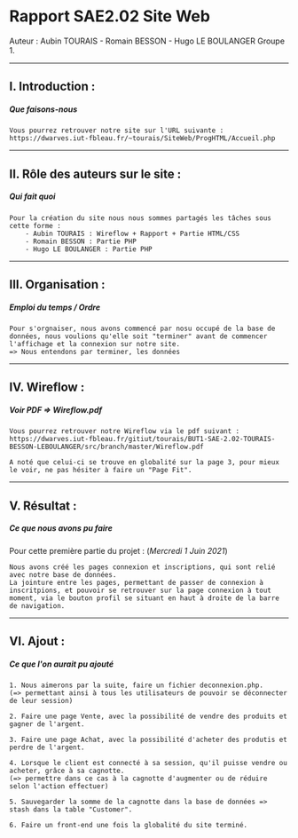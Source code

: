 # Rapport SAE2.02 Site Web

Auteur : Aubin TOURAIS - Romain BESSON - Hugo LE BOULANGER 
Groupe 1.

---

## I. Introduction : 
##### Que faisons-nous  

```
Vous pourrez retrouver notre site sur l'URL suivante :  
https://dwarves.iut-fbleau.fr/~tourais/SiteWeb/ProgHTML/Accueil.php 
```

---

## II. Rôle des auteurs sur le site :
##### Qui fait quoi    

```
Pour la création du site nous nous sommes partagés les tâches sous cette forme :    
    - Aubin TOURAIS : Wireflow + Rapport + Partie HTML/CSS  
    - Romain BESSON : Partie PHP    
    - Hugo LE BOULANGER : Partie PHP   
```

---

## III. Organisation :
##### Emploi du temps / Ordre   

```
Pour s'orgnaiser, nous avons commencé par nosu occupé de la base de données, nous voulions qu'elle soit "terminer" avant de commencer l'affichage et la connexion sur notre site.
=> Nous entendons par terminer, les données 
```

---

## IV. Wireflow : 
##### Voir PDF => Wireflow.pdf 

```
Vous pourrez retrouver notre Wireflow via le pdf suivant :  
https://dwarves.iut-fbleau.fr/gitiut/tourais/BUT1-SAE-2.02-TOURAIS-BESSON-LEBOULANGER/src/branch/master/Wireflow.pdf 

A noté que celui-ci se trouve en globalité sur la page 3, pour mieux le voir, ne pas hésiter à faire un "Page Fit".
```

---

## V. Résultat : 
##### Ce que nous avons pu faire   
Pour cette première partie du projet : (*Mercredi 1 Juin 2021*)   

```
Nous avons créé les pages connexion et inscriptions, qui sont relié avec notre base de données. 
La jointure entre les pages, permettant de passer de connexion à inscritpions, et pouvoir se retrouver sur la page connexion à tout moment, via le bouton profil se situant en haut à droite de la barre de navigation.
```

---

## VI. Ajout :
##### Ce que l'on aurait pu ajouté

```
1. Nous aimerons par la suite, faire un fichier deconnexion.php.
(=> permettant ainsi à tous les utilisateurs de pouvoir se déconnecter de leur session)

2. Faire une page Vente, avec la possibilité de vendre des produits et gagner de l'argent.

3. Faire une page Achat, avec la possibilité d'acheter des produtis et perdre de l'argent. 

4. Lorsque le client est connecté à sa session, qu'il puisse vendre ou acheter, grâce à sa cagnotte.
(=> permettre dans ce cas à la cagnotte d'augmenter ou de réduire selon l'action effectuer)

5. Sauvegarder la somme de la cagnotte dans la base de données => stash dans la table "Customer".

6. Faire un front-end une fois la globalité du site terminé.
```
